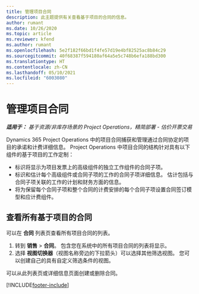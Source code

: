 ```yaml
---
title: 管理项目合同
description: 此主题提供有关查看基于项目的合同的信息。
author: rumant
ms.date: 10/26/2020
ms.topic: article
ms.reviewer: kfend
ms.author: rumant
ms.openlocfilehash: 5e2f182f66bd1f4fe57d19e4bf82525ac8b84c29
ms.sourcegitcommit: 40f68387f594180af64a5e5c748b6efa188bd300
ms.translationtype: HT
ms.contentlocale: zh-CN
ms.lasthandoff: 05/10/2021
ms.locfileid: "6003080"
---
```

# <a name="manage-project-contracts"></a>管理项目合同

_**适用于：** 基于资源/非库存场景的 Project Operations，精简部署 - 估价开票交易_

Dynamics 365 Project Operations 中的项目合同捕获和管理通过合同协定的项目的承诺和计费详细信息。 Project Operations 中项目合同的结构针对具有以下组件的基于项目的工作定制：

- 标识将显示为项目发票上的高级组件的独立工作组件的合同子项。
- 标识和估计每个高级组件或合同子项的工作的合同子项详细信息。 估计包括与合同子项关联的工作的计划和财务方面的信息。
- 将为保留每个合同子项和整个合同的计费安排的每个合同子项设置合同签订模型和应计费组件。

## <a name="view-all-project-based-contracts"></a>查看所有基于项目的合同

可以在 **合同** 列表页查看所有项目合同的列表。 

1. 转到 **销售** > **合同**。 包含您在系统中的所有项目合同的列表将显示。 
2. 选择 **视图切换器**（视图名称旁边的下拉箭头）可以选择其他筛选视图。 您可以创建自己的具有自定义筛选条件的视图。

可以从此列表页或详细信息页面创建或删除合同。


[!INCLUDE[footer-include](../../includes/footer-banner.md)]
